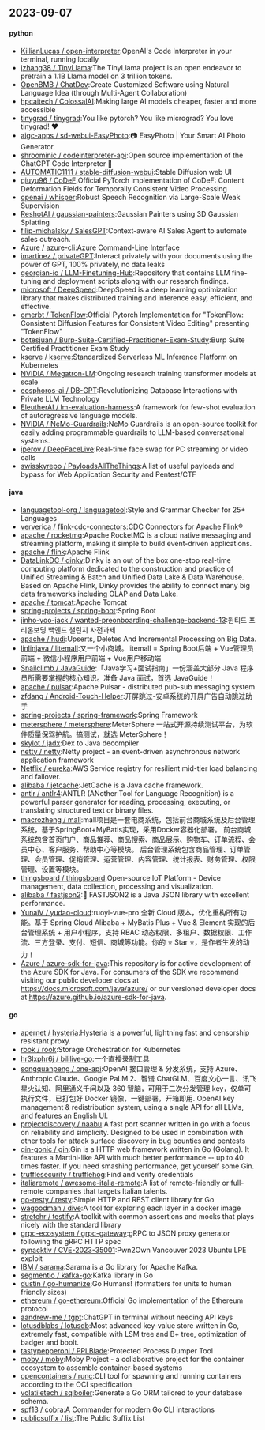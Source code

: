 ## 2023-09-07

#### python
* [KillianLucas / open-interpreter](https://github.com/KillianLucas/open-interpreter):OpenAI's Code Interpreter in your terminal, running locally
* [jzhang38 / TinyLlama](https://github.com/jzhang38/TinyLlama):The TinyLlama project is an open endeavor to pretrain a 1.1B Llama model on 3 trillion tokens.
* [OpenBMB / ChatDev](https://github.com/OpenBMB/ChatDev):Create Customized Software using Natural Language Idea (through Multi-Agent Collaboration)
* [hpcaitech / ColossalAI](https://github.com/hpcaitech/ColossalAI):Making large AI models cheaper, faster and more accessible
* [tinygrad / tinygrad](https://github.com/tinygrad/tinygrad):You like pytorch? You like micrograd? You love tinygrad! ❤️
* [aigc-apps / sd-webui-EasyPhoto](https://github.com/aigc-apps/sd-webui-EasyPhoto):📷 EasyPhoto | Your Smart AI Photo Generator.
* [shroominic / codeinterpreter-api](https://github.com/shroominic/codeinterpreter-api):Open source implementation of the ChatGPT Code Interpreter 👾
* [AUTOMATIC1111 / stable-diffusion-webui](https://github.com/AUTOMATIC1111/stable-diffusion-webui):Stable Diffusion web UI
* [qiuyu96 / CoDeF](https://github.com/qiuyu96/CoDeF):Official PyTorch implementation of CoDeF: Content Deformation Fields for Temporally Consistent Video Processing
* [openai / whisper](https://github.com/openai/whisper):Robust Speech Recognition via Large-Scale Weak Supervision
* [ReshotAI / gaussian-painters](https://github.com/ReshotAI/gaussian-painters):Gaussian Painters using 3D Gaussian Splatting
* [filip-michalsky / SalesGPT](https://github.com/filip-michalsky/SalesGPT):Context-aware AI Sales Agent to automate sales outreach.
* [Azure / azure-cli](https://github.com/Azure/azure-cli):Azure Command-Line Interface
* [imartinez / privateGPT](https://github.com/imartinez/privateGPT):Interact privately with your documents using the power of GPT, 100% privately, no data leaks
* [georgian-io / LLM-Finetuning-Hub](https://github.com/georgian-io/LLM-Finetuning-Hub):Repository that contains LLM fine-tuning and deployment scripts along with our research findings.
* [microsoft / DeepSpeed](https://github.com/microsoft/DeepSpeed):DeepSpeed is a deep learning optimization library that makes distributed training and inference easy, efficient, and effective.
* [omerbt / TokenFlow](https://github.com/omerbt/TokenFlow):Official Pytorch Implementation for "TokenFlow: Consistent Diffusion Features for Consistent Video Editing" presenting "TokenFlow"
* [botesjuan / Burp-Suite-Certified-Practitioner-Exam-Study](https://github.com/botesjuan/Burp-Suite-Certified-Practitioner-Exam-Study):Burp Suite Certified Practitioner Exam Study
* [kserve / kserve](https://github.com/kserve/kserve):Standardized Serverless ML Inference Platform on Kubernetes
* [NVIDIA / Megatron-LM](https://github.com/NVIDIA/Megatron-LM):Ongoing research training transformer models at scale
* [eosphoros-ai / DB-GPT](https://github.com/eosphoros-ai/DB-GPT):Revolutionizing Database Interactions with Private LLM Technology
* [EleutherAI / lm-evaluation-harness](https://github.com/EleutherAI/lm-evaluation-harness):A framework for few-shot evaluation of autoregressive language models.
* [NVIDIA / NeMo-Guardrails](https://github.com/NVIDIA/NeMo-Guardrails):NeMo Guardrails is an open-source toolkit for easily adding programmable guardrails to LLM-based conversational systems.
* [iperov / DeepFaceLive](https://github.com/iperov/DeepFaceLive):Real-time face swap for PC streaming or video calls
* [swisskyrepo / PayloadsAllTheThings](https://github.com/swisskyrepo/PayloadsAllTheThings):A list of useful payloads and bypass for Web Application Security and Pentest/CTF

#### java
* [languagetool-org / languagetool](https://github.com/languagetool-org/languagetool):Style and Grammar Checker for 25+ Languages
* [ververica / flink-cdc-connectors](https://github.com/ververica/flink-cdc-connectors):CDC Connectors for Apache Flink®
* [apache / rocketmq](https://github.com/apache/rocketmq):Apache RocketMQ is a cloud native messaging and streaming platform, making it simple to build event-driven applications.
* [apache / flink](https://github.com/apache/flink):Apache Flink
* [DataLinkDC / dinky](https://github.com/DataLinkDC/dinky):Dinky is an out of the box one-stop real-time computing platform dedicated to the construction and practice of Unified Streaming & Batch and Unified Data Lake & Data Warehouse. Based on Apache Flink, Dinky provides the ability to connect many big data frameworks including OLAP and Data Lake.
* [apache / tomcat](https://github.com/apache/tomcat):Apache Tomcat
* [spring-projects / spring-boot](https://github.com/spring-projects/spring-boot):Spring Boot
* [jinho-yoo-jack / wanted-preonboarding-challenge-backend-13](https://github.com/jinho-yoo-jack/wanted-preonboarding-challenge-backend-13):원티드 프리온보딩 백엔드 챌린지 사전과제
* [apache / hudi](https://github.com/apache/hudi):Upserts, Deletes And Incremental Processing on Big Data.
* [linlinjava / litemall](https://github.com/linlinjava/litemall):又一个小商城。litemall = Spring Boot后端 + Vue管理员前端 + 微信小程序用户前端 + Vue用户移动端
* [Snailclimb / JavaGuide](https://github.com/Snailclimb/JavaGuide):「Java学习+面试指南」一份涵盖大部分 Java 程序员所需要掌握的核心知识。准备 Java 面试，首选 JavaGuide！
* [apache / pulsar](https://github.com/apache/pulsar):Apache Pulsar - distributed pub-sub messaging system
* [zfdang / Android-Touch-Helper](https://github.com/zfdang/Android-Touch-Helper):开屏跳过-安卓系统的开屏广告自动跳过助手
* [spring-projects / spring-framework](https://github.com/spring-projects/spring-framework):Spring Framework
* [metersphere / metersphere](https://github.com/metersphere/metersphere):MeterSphere 一站式开源持续测试平台，为软件质量保驾护航。搞测试，就选 MeterSphere！
* [skylot / jadx](https://github.com/skylot/jadx):Dex to Java decompiler
* [netty / netty](https://github.com/netty/netty):Netty project - an event-driven asynchronous network application framework
* [Netflix / eureka](https://github.com/Netflix/eureka):AWS Service registry for resilient mid-tier load balancing and failover.
* [alibaba / jetcache](https://github.com/alibaba/jetcache):JetCache is a Java cache framework.
* [antlr / antlr4](https://github.com/antlr/antlr4):ANTLR (ANother Tool for Language Recognition) is a powerful parser generator for reading, processing, executing, or translating structured text or binary files.
* [macrozheng / mall](https://github.com/macrozheng/mall):mall项目是一套电商系统，包括前台商城系统及后台管理系统，基于SpringBoot+MyBatis实现，采用Docker容器化部署。 前台商城系统包含首页门户、商品推荐、商品搜索、商品展示、购物车、订单流程、会员中心、客户服务、帮助中心等模块。 后台管理系统包含商品管理、订单管理、会员管理、促销管理、运营管理、内容管理、统计报表、财务管理、权限管理、设置等模块。
* [thingsboard / thingsboard](https://github.com/thingsboard/thingsboard):Open-source IoT Platform - Device management, data collection, processing and visualization.
* [alibaba / fastjson2](https://github.com/alibaba/fastjson2):🚄 FASTJSON2 is a Java JSON library with excellent performance.
* [YunaiV / yudao-cloud](https://github.com/YunaiV/yudao-cloud):ruoyi-vue-pro 全新 Cloud 版本，优化重构所有功能。基于 Spring Cloud Alibaba + MyBatis Plus + Vue & Element 实现的后台管理系统 + 用户小程序，支持 RBAC 动态权限、多租户、数据权限、工作流、三方登录、支付、短信、商城等功能。你的 ⭐️ Star ⭐️，是作者生发的动力！
* [Azure / azure-sdk-for-java](https://github.com/Azure/azure-sdk-for-java):This repository is for active development of the Azure SDK for Java. For consumers of the SDK we recommend visiting our public developer docs at https://docs.microsoft.com/java/azure/ or our versioned developer docs at https://azure.github.io/azure-sdk-for-java.

#### go
* [apernet / hysteria](https://github.com/apernet/hysteria):Hysteria is a powerful, lightning fast and censorship resistant proxy.
* [rook / rook](https://github.com/rook/rook):Storage Orchestration for Kubernetes
* [hr3lxphr6j / bililive-go](https://github.com/hr3lxphr6j/bililive-go):一个直播录制工具
* [songquanpeng / one-api](https://github.com/songquanpeng/one-api):OpenAI 接口管理 & 分发系统，支持 Azure、Anthropic Claude、Google PaLM 2、智谱 ChatGLM、百度文心一言、讯飞星火认知、阿里通义千问以及 360 智脑，可用于二次分发管理 key，仅单可执行文件，已打包好 Docker 镜像，一键部署，开箱即用. OpenAI key management & redistribution system, using a single API for all LLMs, and features an English UI.
* [projectdiscovery / naabu](https://github.com/projectdiscovery/naabu):A fast port scanner written in go with a focus on reliability and simplicity. Designed to be used in combination with other tools for attack surface discovery in bug bounties and pentests
* [gin-gonic / gin](https://github.com/gin-gonic/gin):Gin is a HTTP web framework written in Go (Golang). It features a Martini-like API with much better performance -- up to 40 times faster. If you need smashing performance, get yourself some Gin.
* [trufflesecurity / trufflehog](https://github.com/trufflesecurity/trufflehog):Find and verify credentials
* [italiaremote / awesome-italia-remote](https://github.com/italiaremote/awesome-italia-remote):A list of remote-friendly or full-remote companies that targets Italian talents.
* [go-resty / resty](https://github.com/go-resty/resty):Simple HTTP and REST client library for Go
* [wagoodman / dive](https://github.com/wagoodman/dive):A tool for exploring each layer in a docker image
* [stretchr / testify](https://github.com/stretchr/testify):A toolkit with common assertions and mocks that plays nicely with the standard library
* [grpc-ecosystem / grpc-gateway](https://github.com/grpc-ecosystem/grpc-gateway):gRPC to JSON proxy generator following the gRPC HTTP spec
* [synacktiv / CVE-2023-35001](https://github.com/synacktiv/CVE-2023-35001):Pwn2Own Vancouver 2023 Ubuntu LPE exploit
* [IBM / sarama](https://github.com/IBM/sarama):Sarama is a Go library for Apache Kafka.
* [segmentio / kafka-go](https://github.com/segmentio/kafka-go):Kafka library in Go
* [dustin / go-humanize](https://github.com/dustin/go-humanize):Go Humans! (formatters for units to human friendly sizes)
* [ethereum / go-ethereum](https://github.com/ethereum/go-ethereum):Official Go implementation of the Ethereum protocol
* [aandrew-me / tgpt](https://github.com/aandrew-me/tgpt):ChatGPT in terminal without needing API keys
* [lotusdblabs / lotusdb](https://github.com/lotusdblabs/lotusdb):Most advanced key-value store written in Go, extremely fast, compatible with LSM tree and B+ tree, optimization of badger and bbolt.
* [tastypepperoni / PPLBlade](https://github.com/tastypepperoni/PPLBlade):Protected Process Dumper Tool
* [moby / moby](https://github.com/moby/moby):Moby Project - a collaborative project for the container ecosystem to assemble container-based systems
* [opencontainers / runc](https://github.com/opencontainers/runc):CLI tool for spawning and running containers according to the OCI specification
* [volatiletech / sqlboiler](https://github.com/volatiletech/sqlboiler):Generate a Go ORM tailored to your database schema.
* [spf13 / cobra](https://github.com/spf13/cobra):A Commander for modern Go CLI interactions
* [publicsuffix / list](https://github.com/publicsuffix/list):The Public Suffix List

